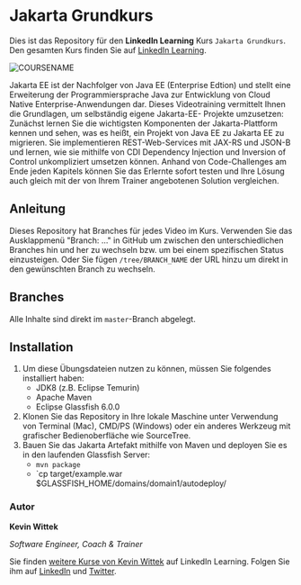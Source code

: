 # Jakarta Grundkurs

Dies ist das Repository für den **LinkedIn Learning** Kurs `Jakarta Grundkurs`. Den gesamten Kurs finden Sie auf [LinkedIn Learning][lil-course-url].

![COURSENAME][lil-thumbnail-url] 

Jakarta EE ist der Nachfolger von Java EE (Enterprise Edtion) und stellt eine Erweiterung der Programmiersprache Java zur Entwicklung von Cloud Native Enterprise-Anwendungen dar. Dieses Videotraining vermittelt Ihnen die Grundlagen, um selbständig eigene Jakarta-EE- Projekte umzusetzen: Zunächst lernen Sie die wichtigsten Komponenten der Jakarta-Plattform kennen und sehen, was es heißt, ein Projekt von Java EE zu Jakarta EE zu migrieren. Sie implementieren REST-Web-Services mit JAX-RS und JSON-B und lernen, wie sie mithilfe von CDI Dependency Injection und Inversion of Control unkompliziert umsetzen können.  Anhand von Code-Challenges am Ende jeden Kapitels können Sie das Erlernte sofort testen und Ihre Lösung auch gleich mit der von Ihrem Trainer angebotenen Solution vergleichen.

## Anleitung

Dieses Repository hat Branches für jedes Video im Kurs. Verwenden Sie das Ausklappmenü "Branch: ..." in GitHub um zwischen den unterschiedlichen Branches hin und her zu wechseln bzw. um bei einem spezifischen Status einzusteigen. Oder Sie fügen `/tree/BRANCH_NAME` der URL hinzu um direkt in den gewünschten Branch zu wechseln.

## Branches
Alle Inhalte sind direkt im `master`-Branch abgelegt.

## Installation

1. Um diese Übungsdateien nutzen zu können, müssen Sie folgendes installiert haben:
   - JDK8 (z.B. Eclipse Temurin)
   - Apache Maven
   - Eclipse Glassfish 6.0.0
2. Klonen Sie das Repository in Ihre lokale Maschine unter Verwendung von Terminal (Mac), CMD/PS (Windows) oder ein anderes Werkzeug mit grafischer Bedienoberfläche wie SourceTree.
3. Bauen Sie das Jakarta Artefakt mithilfe von Maven und deployen Sie es in den laufenden Glassfish Server:
   - `mvn package`
   - `cp target/example.war $GLASSFISH_HOME/domains/domain1/autodeploy/   

### Autor

**Kevin Wittek**

_Software Engineer, Coach & Trainer_

Sie finden [weitere Kurse von Kevin Wittek](https://www.linkedin.com/learning/instructors/kevin-wittek) auf LinkedIn Learning. Folgen Sie ihm auf [LinkedIn](https://www.linkedin.com/in/kevin-wittek?trk=lil_instructor) und [Twitter](https://twitter.com/kiview). 

[lil-course-url]: https://www.linkedin.com/learning/jakarta-ee-grundkurs/cloud-native-enterprise-anwendungen-mit-jakarta-ee-entwickeln
[lil-thumbnail-url]: https://media-exp1.licdn.com/dms/image/C4E0DAQE2fYNqvjmHTA/learning-public-crop_675_1200/0/1644313660150?e=1644919200&v=beta&t=pLETuyT9InDBTpadASWzmyCq_FMuRngy9WpgEaNxDP8
